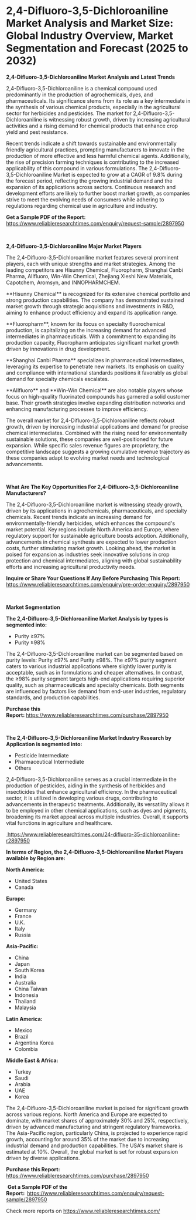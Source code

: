 <p><h1>2,4-Difluoro-3,5-Dichloroaniline Market Analysis and Market Size: Global Industry Overview, Market Segmentation and Forecast (2025 to 2032)</h1></p><p><strong>2,4-Difluoro-3,5-Dichloroaniline Market Analysis and Latest Trends</strong></p>
<p><p>2,4-Difluoro-3,5-Dichloroaniline is a chemical compound used predominantly in the production of agrochemicals, dyes, and pharmaceuticals. Its significance stems from its role as a key intermediate in the synthesis of various chemical products, especially in the agricultural sector for herbicides and pesticides. The market for 2,4-Difluoro-3,5-Dichloroaniline is witnessing robust growth, driven by increasing agricultural activities and a rising demand for chemical products that enhance crop yield and pest resistance.</p><p>Recent trends indicate a shift towards sustainable and environmentally friendly agricultural practices, prompting manufacturers to innovate in the production of more effective and less harmful chemical agents. Additionally, the rise of precision farming techniques is contributing to the increased applicability of this compound in various formulations. The 2,4-Difluoro-3,5-Dichloroaniline Market is expected to grow at a CAGR of 9.8% during the forecast period, reflecting the growing industrial demand and the expansion of its applications across sectors. Continuous research and development efforts are likely to further boost market growth, as companies strive to meet the evolving needs of consumers while adhering to regulations regarding chemical use in agriculture and industry.</p></p>
<p><strong>Get a Sample PDF of the Report:&nbsp;</strong> <a href="https://www.reliableresearchtimes.com/enquiry/request-sample/2897950?utm_campaign=2203&utm_medium=2&utm_source=Github&utm_content=ia&utm_term=15032025&utm_id=24-difluoro-35-dichloroaniline">https://www.reliableresearchtimes.com/enquiry/request-sample/2897950</a></p>
<p>&nbsp;</p>
<p><strong>2,4-Difluoro-3,5-Dichloroaniline Major Market Players</strong></p>
<p><p>The 2,4-Difluoro-3,5-Dichloroaniline market features several prominent players, each with unique strengths and market strategies. Among the leading competitors are Hisunny Chemical, Fluoropharm, Shanghai Canbi Pharma, AIIfluoro, Win-Win Chemical, Zhejiang Xieshi New Materials, Capotchem, Aromsyn, and INNOPHARMCHEM.</p><p>**Hisunny Chemical** is recognized for its extensive chemical portfolio and strong production capabilities. The company has demonstrated sustained market growth through strategic acquisitions and investments in R&D, aiming to enhance product efficiency and expand its application range. </p><p>**Fluoropharm**, known for its focus on specialty fluorochemical production, is capitalizing on the increasing demand for advanced intermediates in pharmaceuticals. With a commitment to expanding its production capacity, Fluoropharm anticipates significant market growth driven by innovations in drug development.</p><p>**Shanghai Canbi Pharma** specializes in pharmaceutical intermediates, leveraging its expertise to penetrate new markets. Its emphasis on quality and compliance with international standards positions it favorably as global demand for specialty chemicals escalates.</p><p>**AIIfluoro** and **Win-Win Chemical** are also notable players whose focus on high-quality fluorinated compounds has garnered a solid customer base. Their growth strategies involve expanding distribution networks and enhancing manufacturing processes to improve efficiency.</p><p>The overall market for 2,4-Difluoro-3,5-Dichloroaniline reflects robust growth, driven by increasing industrial applications and demand for precise chemical intermediates. Combined with the rising need for environmentally sustainable solutions, these companies are well-positioned for future expansion. While specific sales revenue figures are proprietary, the competitive landscape suggests a growing cumulative revenue trajectory as these companies adapt to evolving market needs and technological advancements.</p></p>
<p>&nbsp;</p>
<p><strong>What Are The Key Opportunities For 2,4-Difluoro-3,5-Dichloroaniline Manufacturers?</strong></p>
<p><p>The 2,4-Difluoro-3,5-Dichloroaniline market is witnessing steady growth, driven by its applications in agrochemicals, pharmaceuticals, and specialty chemicals. Recent trends indicate an increasing demand for environmentally-friendly herbicides, which enhances the compound's market potential. Key regions include North America and Europe, where regulatory support for sustainable agriculture boosts adoption. Additionally, advancements in chemical synthesis are expected to lower production costs, further stimulating market growth. Looking ahead, the market is poised for expansion as industries seek innovative solutions in crop protection and chemical intermediates, aligning with global sustainability efforts and increasing agricultural productivity needs.</p></p>
<p><strong>Inquire or Share Your Questions If Any Before Purchasing This Report:</strong> <a href="https://www.reliableresearchtimes.com/enquiry/pre-order-enquiry/2897950?utm_campaign=2203&utm_medium=2&utm_source=Github&utm_content=ia&utm_term=15032025&utm_id=24-difluoro-35-dichloroaniline">https://www.reliableresearchtimes.com/enquiry/pre-order-enquiry/2897950</a></p>
<p>&nbsp;</p>
<p><strong>Market Segmentation</strong></p>
<p><strong>The 2,4-Difluoro-3,5-Dichloroaniline Market Analysis by types is segmented into:</strong></p>
<p><ul><li>Purity ≥97%</li><li>Purity ≥98%</li></ul></p>
<p><p>The 2,4-Difluoro-3,5-Dichloroaniline market can be segmented based on purity levels: Purity ≥97% and Purity ≥98%. The ≥97% purity segment caters to various industrial applications where slightly lower purity is acceptable, such as in formulations and cheaper alternatives. In contrast, the ≥98% purity segment targets high-end applications requiring superior quality, such as pharmaceuticals and specialty chemicals. Both segments are influenced by factors like demand from end-user industries, regulatory standards, and production capabilities.</p></p>
<p><strong>Purchase this Report:&nbsp;</strong><a href="https://www.reliableresearchtimes.com/purchase/2897950?utm_campaign=2203&utm_medium=2&utm_source=Github&utm_content=ia&utm_term=15032025&utm_id=24-difluoro-35-dichloroaniline">https://www.reliableresearchtimes.com/purchase/2897950</a></p>
<p>&nbsp;</p>
<p><strong>The 2,4-Difluoro-3,5-Dichloroaniline Market Industry Research by Application is segmented into:</strong></p>
<p><ul><li>Pesticide Intermediate</li><li>Pharmaceutical Intermediate</li><li>Others</li></ul></p>
<p><p>2,4-Difluoro-3,5-Dichloroaniline serves as a crucial intermediate in the production of pesticides, aiding in the synthesis of herbicides and insecticides that enhance agricultural efficiency. In the pharmaceutical sector, it is utilized in developing various drugs, contributing to advancements in therapeutic treatments. Additionally, its versatility allows it to be employed in other chemical applications, such as dyes and pigments, broadening its market appeal across multiple industries. Overall, it supports vital functions in agriculture and healthcare.</p></p>
<p><a href="https://www.reliableresearchtimes.com/24-difluoro-35-dichloroaniline-r2897950?utm_campaign=2203&utm_medium=2&utm_source=Github&utm_content=ia&utm_term=15032025&utm_id=24-difluoro-35-dichloroaniline">&nbsp;https://www.reliableresearchtimes.com/24-difluoro-35-dichloroaniline-r2897950</a></p>
<p><strong>In terms of Region, the 2,4-Difluoro-3,5-Dichloroaniline Market Players available by Region are:</strong></p>
<p>
    <p> <strong> North America: </strong>
        <ul>
            <li>United States</li>
            <li>Canada</li>
        </ul>
        </p> 
    <p> <strong> Europe: </strong>
        <ul>
            <li>Germany</li>
            <li>France</li>
            <li>U.K.</li>
            <li>Italy</li>
            <li>Russia</li>
        </ul>
        </p> 
    <p> <strong> Asia-Pacific: </strong>
        <ul>
            <li>China</li>
            <li>Japan</li>
            <li>South Korea</li>
            <li>India</li>
            <li>Australia</li>
            <li>China Taiwan</li>
            <li>Indonesia</li>
            <li>Thailand</li>
            <li>Malaysia</li>
        </ul>
        </p> 
    <p> <strong> Latin America: </strong>
        <ul>
            <li>Mexico</li>
            <li>Brazil</li>
            <li>Argentina Korea</li>
            <li>Colombia</li>
        </ul>
        </p> 
    <p> <strong> Middle East & Africa: </strong>
        <ul>
            <li>Turkey</li>
            <li>Saudi</li>
            <li>Arabia</li>
            <li>UAE</li>
            <li>Korea</li>
        </ul>
    </p>
    </p>
<p><p>The 2,4-Difluoro-3,5-Dichloroaniline market is poised for significant growth across various regions. North America and Europe are expected to dominate, with market shares of approximately 30% and 25%, respectively, driven by advanced manufacturing and stringent regulatory frameworks. The Asia-Pacific region, particularly China, is projected to experience rapid growth, accounting for around 35% of the market due to increasing industrial demand and production capabilities. The USA's market share is estimated at 10%. Overall, the global market is set for robust expansion driven by diverse applications.</p></p>
<p><strong>Purchase this Report: </strong><a href="https://www.reliableresearchtimes.com/purchase/2897950?utm_campaign=2203&utm_medium=2&utm_source=Github&utm_content=ia&utm_term=15032025&utm_id=24-difluoro-35-dichloroaniline">https://www.reliableresearchtimes.com/purchase/2897950</a></p>
<p>&nbsp;<strong>Get a Sample PDF of the Report:&nbsp;&nbsp;</strong><a href="https://www.reliableresearchtimes.com/enquiry/request-sample/2897950?utm_campaign=2203&utm_medium=2&utm_source=Github&utm_content=ia&utm_term=15032025&utm_id=24-difluoro-35-dichloroaniline">https://www.reliableresearchtimes.com/enquiry/request-sample/2897950</a></p>
<p><strong></strong></p>
<p>Check more reports on <a href="https://www.reliableresearchtimes.com/?utm_campaign=2203&utm_medium=2&utm_source=Github&utm_content=ia&utm_term=15032025&utm_id=24-difluoro-35-dichloroaniline">https://www.reliableresearchtimes.com/</a></p>